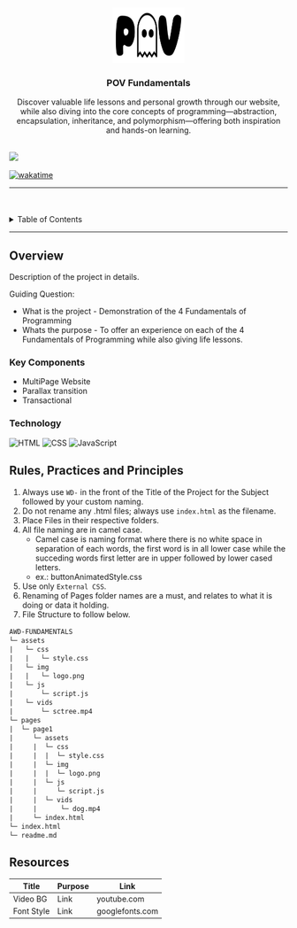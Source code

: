 <a name="readme-top">

<br/>

<br />
<div align="center">
  <a href="https://github.com/kalvxn/">
  <!-- TODO: If you want to add logo or banner you can add it here -->
    <img src="./assets/img/logo.png" alt="logo.png" width="130" height="100">
  </a>
<!-- TODO: Change Title to the name of the title of your Project -->
  <h3 align="center">POV Fundamentals</h3>
</div>
<!-- TODO: Make a short description -->
<div align="center">
  Discover valuable life lessons and personal growth through our website, while also diving into the core concepts of programming—abstraction, encapsulation, inheritance, and polymorphism—offering both inspiration and hands-on learning.
</div>

<br />

<!-- TODO: Change the zyx-0314 into your github username  -->
<!-- TODO: Change the WD-Template-Project into the same name of your folder -->
![](https://visit-counter.vercel.app/counter.png?page=kalvxn/AWD-FUNDAMENTALS)

[![wakatime](https://wakatime.com/badge/user/c86f5932-addc-451a-8d0c-9a8089521a5e/project/afd42bd2-c216-4702-8c25-71f8a07ff2ff.svg)](https://wakatime.com/badge/user/c86f5932-addc-451a-8d0c-9a8089521a5e/project/afd42bd2-c216-4702-8c25-71f8a07ff2ff)

---

<br />
<br />

<!-- TODO: If you want to add more layers for your readme -->
<details>
  <summary>Table of Contents</summary>
  <ol>
    <li>
      <a href="#overview">Overview</a>
      <ol>
        <li>
          <a href="#key-components">Key Components</a>
        </li>
        <li>
          <a href="#technology">Technology</a>
        </li>
      </ol>
    </li>
    <li>
      <a href="#rule,-practices-and-principles">Rules, Practices and Principles</a>
    </li>
    <li>
      <a href="#resources">Resources</a>
    </li>
  </ol>
</details>

---

## Overview

<!-- TODO: To be changed -->
<!-- The following are just sample -->
Description of the project in details.

Guiding Question:
- What is the project - Demonstration of the 4 Fundamentals of Programming
- Whats the purpose - To offer an experience on each of the 4 Fundamentals of Programming while also giving life lessons.

### Key Components
<!-- TODO: List of Key Components -->
<!-- The following are just sample -->
- MultiPage Website
- Parallax transition
- Transactional

### Technology
<!-- TODO: List of Technology Used -->
![HTML](https://img.shields.io/badge/HTML-E34F26?style=for-the-badge&logo=html5&logoColor=white)
![CSS](https://img.shields.io/badge/CSS-1572B6?style=for-the-badge&logo=css3&logoColor=white)
![JavaScript](https://img.shields.io/badge/JavaScript-F7DF1E?style=for-the-badge&logo=javascript&logoColor=white)

## Rules, Practices and Principles
1. Always use `WD-` in the front of the Title of the Project for the Subject followed by your custom naming.
2. Do not rename any .html files; always use `index.html` as the filename.
3. Place Files in their respective folders.
4. All file naming are in camel case.
   - Camel case is naming format where there is no white space in separation of each words, the first word is in all lower case while the succeding words first letter are in upper followed by lower cased letters.
   - ex.: buttonAnimatedStyle.css
5. Use only `External CSS`.
6. Renaming of Pages folder names are a must, and relates to what it is doing or data it holding.
7. File Structure to follow below.

```
AWD-FUNDAMENTALS
└─ assets
|   └─ css
|   |   └─ style.css
|   └─ img
|   |   └─ logo.png
|   └─ js
|       └─ script.js
|   └─ vids
|       └─ sctree.mp4
└─ pages
|  └─ page1
|     └─ assets
|     |  └─ css
|     |  |  └─ style.css
|     |  └─ img
|     |  |  └─ logo.png
|     |  └─ js
|     |     └─ script.js
|     |  └─ vids
|     |      └─ dog.mp4
|     └─ index.html
└─ index.html
└─ readme.md
```

## Resources

<!-- TODO: Add References -->
| Title | Purpose | Link |
|-|-|-|
| Video BG | Link | youtube.com |
| Font Style | Link | googlefonts.com |